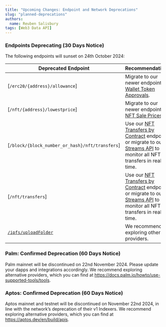 ```yaml
---
title: "Upcoming Changes: Endpoint and Network Deprecations"
slug: "planned-deprecations"
authors:
  name: Reuben Salisbury
tags: [Web3 Data API]
---
```


### Endpoints Deprecating (30 Days Notice)

The following endpoints will sunset on 24th October 2024:

<!-- truncate -->

| Deprecated Endpoint                                                                    | Recommendation                                                                                                                                                                                     |
| -------------------------------------------------------------------------------------- | -------------------------------------------------------------------------------------------------------------------------------------------------------------------------------------------------- |
| [`/erc20/{address}/allowance`]                                                         | Migrate to our newer endpoint [Wallet Token Approvals](/web3-data-api/evm/reference/wallet-api/get-wallet-token-approvals).                                                                        |
| [`/nft/{address}/lowestprice`]                                                         | Migrate to our newer endpoint [NFT Sale Prices](/web3-data-api/evm/reference/price/get-nft-contract-sale-prices).                                                                                  |
| [`/block/{block_number_or_hash}/nft/transfers`]                                        | Use our [NFT Transfers by Contract](/web3-data-api/evm/reference/get-nft-contract-transfers) endpoint or migrate to our [Streams API](/streams-api/evm) to monitor all NFT transfers in real time. |
| [`/nft/transfers`]                                                                     | Use our [NFT Transfers by Contract](/web3-data-api/evm/reference/get-nft-contract-transfers) endpoint or migrate to our [Streams API](/streams-api/evm) to monitor all NFT transfers in real time. |
| [`/ipfs/uploadFolder`](https://deep-index.moralis.io/api-docs-2.2/#/IPFS/uploadFolder) | We recommend exploring other providers.                                                                                                                                                            |

### Palm: Confirmed Deprecation (60 Days Notice)

Palm mainnet will be discontinued on 22nd November 2024. Please update your dapps and integrations accordingly. We recommend exploring alternative providers, which you can find at https://docs.palm.io/howto/use-supported-tools/tools.

### Aptos: Confirmed Deprecation (60 Days Notice)

Aptos mainnet and testnet will be discontinued on November 22nd 2024, in line with the network’s deprecation of their v1 Indexers. We recommend exploring alternative providers, which you can find at https://aptos.dev/en/build/apis.
